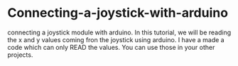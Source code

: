 # Connecting-a-joystick-with-arduino
connecting a joystick module with arduino.
In this tutorial, we will be reading the x and y values coming fron the joystick using arduino.
I have a made a code which can only READ the values. You can use those in your other projects.
